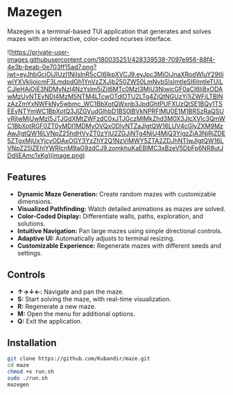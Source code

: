 # Mazegen

Mazegen is a terminal-based TUI application that generates and solves mazes with an interactive, color-coded ncurses interface.

![https://private-user-images.githubusercontent.com/180035251/428339538-7097e956-88f4-4e3b-beab-0e703ff15ad7.png?jwt=eyJhbGciOiJIUzI1NiIsInR5cCI6IkpXVCJ9.eyJpc3MiOiJnaXRodWIuY29tIiwiYXVkIjoicmF3LmdpdGh1YnVzZXJjb250ZW50LmNvbSIsImtleSI6ImtleTUiLCJleHAiOjE3NDMyNzI4NzYsIm5iZiI6MTc0MzI3MjU3NiwicGF0aCI6Ii8xODAwMzUyNTEvNDI4MzM5NTM4LTcwOTdlOTU2LTg4ZjQtNGUzYi1iZWFiLTBlNzAzZmYxNWFkNy5wbmc_WC1BbXotQWxnb3JpdGhtPUFXUzQtSE1BQy1TSEEyNTYmWC1BbXotQ3JlZGVudGlhbD1BS0lBVkNPRFlMU0E1M1BRSzRaQSUyRjIwMjUwMzI5JTJGdXMtZWFzdC0xJTJGczMlMkZhd3M0X3JlcXVlc3QmWC1BbXotRGF0ZT0yMDI1MDMyOVQxODIyNTZaJlgtQW16LUV4cGlyZXM9MzAwJlgtQW16LVNpZ25hdHVyZT0zYjU2ZGJjNTg4NjU4MjQ3YjgzZjA3NjRjZDE5ZTgxMjUxYjcyODAxOGY3YzZhY2Q1NzViMWY5ZTA2ZDJhNTIwJlgtQW16LVNpZ25lZEhlYWRlcnM9aG9zdCJ9.zomkhuKaEBlMC3xBzeV5DbFp6NR8utJDdliEAmc1xKg](image.png)

## Features

- **Dynamic Maze Generation:** Create random mazes with customizable dimensions.
- **Visualized Pathfinding:** Watch detailed animations as mazes are solved.
- **Color-Coded Display:** Differentiate walls, paths, exploration, and solutions.
- **Intuitive Navigation:** Pan large mazes using simple directional controls.
- **Adaptive UI:** Automatically adjusts to terminal resizing.
- **Customizable Experience:** Regenerate mazes with different seeds and settings.

## Controls

- **↑→↓←:** Navigate and pan the maze.
- **S:** Start solving the maze, with real-time visualization.
- **R:** Regenerate a new maze.
- **M:** Open the menu for additional options.
- **Q:** Exit the application.

## Installation

```bash
git clone https://github.com/Kubandir/maze.git
cd maze
chmod +x run.sh
sudo ./run.sh
mazegen
```
